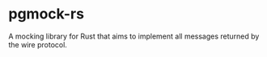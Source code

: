 # pgmock-rs
A mocking library for Rust that aims to implement all messages returned by the wire protocol.
